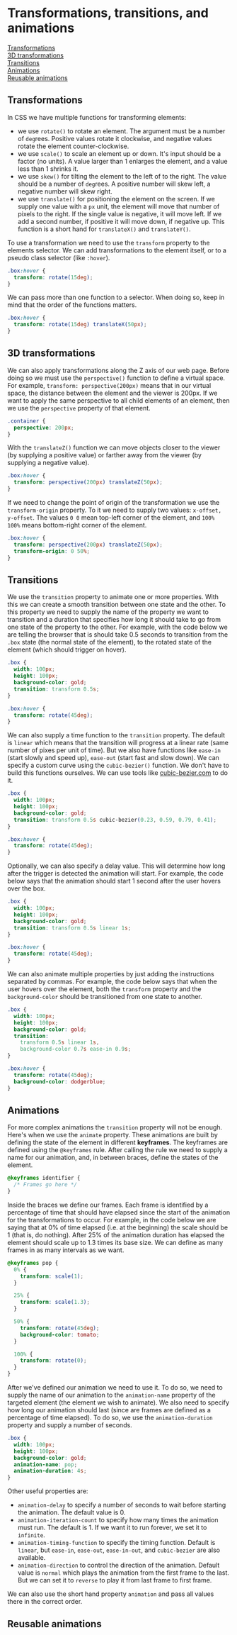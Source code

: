 # Transformations, transitions, and animations

[Transformations](#transformations)  
[3D transformations](#3d-transformations)  
[Transitions](#transitions)  
[Animations](#animations)  
[Reusable animations](#reusable-animations)  

## Transformations

In CSS we have multiple functions for transforming elements:

- we use `rotate()` to rotate an element. The argument must be a number of `deg`rees. Positive values rotate it clockwise, and negative values rotate the element counter-clockwise.
- we use `scale()` to scale an element up or down. It's input should be a factor (no units). A value larger than 1 enlarges the element, and a value less than 1 shrinks it.
- we use `skew()` for tilting the element to the left of to the right. The value should be a number of `deg`rees. A positive number will skew left, a negative number will skew right.
- we use `translate()` for positioning the element on the screen. If we supply one value with a `px` unit, the element will move that number of pixels to the right. If the single value is negative, it will move left. If we add a second number, if positive it will move down, if negative up. This function is a short hand for `translateX()` and `translateY()`. 

To use a transformation we need to use the `transform` property to the elements selector. We can add transformations to the element itself, or to a pseudo class selector (like `:hover`).

``` css
.box:hover {
  transform: rotate(15deg);
}
```

We can pass more than one function to a selector. When doing so, keep in mind that the order of the functions matters.

``` css
.box:hover {
  transform: rotate(15deg) translateX(50px);
}
```

## 3D transformations

We can also apply transformations along the Z axis of our web page. Before doing so we must use the `perspective()` function to define a virtual space. For example, `transform: perspective(200px)` means that in our virtual space, the distance between the element and the viewer is 200px. If we want to apply the same perspective to all child elements of an element, then we use the `perspective` property of that element.

``` css
.container {
  perspective: 200px;
}
```

With the `translateZ()` function we can move objects closer to the viewer (by supplying a positive value) or farther away from the viewer (by supplying a negative value).

``` css
.box:hover {
  transform: perspective(200px) translateZ(50px);
}
```

If we need to change the point of origin of the transformation we use the `transform-origin` property. To it we need to supply two values: `x-offset, y-offset`. The values `0 0` mean top-left corner of the element, and `100% 100%` means bottom-right corner of the element.

``` css
.box:hover {
  transform: perspective(200px) translateZ(50px);
  transform-origin: 0 50%;
}
```

## Transitions

We use the `transition` property to animate one or more properties. With this we can create a smooth transition between one state and the other. To this property we need to supply the name of the property we want to transition and a duration that specifies how long it should take to go from one state of the property to the other. For example, with the code below we are telling the browser that is should take 0.5 seconds to transition from the `.box` state (the normal state of the element), to the rotated state of the element (which should trigger on hover).

``` css
.box {
  width: 100px;
  height: 100px;
  background-color: gold;
  transition: transform 0.5s;
}

.box:hover {
  transform: rotate(45deg);
}
```

We can also supply a time function to the `transition` property. The default is `linear` which means that the transition will progress at a linear rate (same number of pixes per unit of time). But we also have functions like `ease-in` (start slowly and speed up), `ease-out` (start fast and slow down). We can specify a custom curve using the `cubic-bezier()` function. We don't have to build this functions ourselves. We can use tools like [cubic-bezier.com](https://cubic-bezier.com) to do it.

``` css
.box {
  width: 100px;
  height: 100px;
  background-color: gold;
  transition: transform 0.5s cubic-bezier(0.23, 0.59, 0.79, 0.41);
}

.box:hover {
  transform: rotate(45deg);
}
```

Optionally, we can also specify a delay value. This will determine how long after the trigger is detected the animation will start. For example, the code below says that the animation should start 1 second after the user hovers over the box.

``` css
.box {
  width: 100px;
  height: 100px;
  background-color: gold;
  transition: transform 0.5s linear 1s;
}

.box:hover {
  transform: rotate(45deg);
}
```

We can also animate multiple properties by just adding the instructions separated by commas. For example, the code below says that when the user hovers over the element, both the `transform` property and the `background-color` should be transitioned from one state to another.

``` css
.box {
  width: 100px;
  height: 100px;
  background-color: gold;
  transition: 
    transform 0.5s linear 1s,
    background-color 0.7s ease-in 0.9s;
}

.box:hover {
  transform: rotate(45deg);
  background-color: dodgerblue;
}
```

## Animations

For more complex animations the `transition` property will not be enough. Here's when we use the `animate` property. These animations are built by defining the state of the element in different **keyframes**. The keyframes are defined using the `@keyframes` rule. After calling the rule we need to supply a name for our animation, and, in between braces, define the states of the element.

``` css
@keyframes identifier {
  /* Frames go here */
}
```

Inside the braces we define our frames. Each frame is identified by a percentage of time that should have elapsed since the start of the animation for the transformations to occur. For example, in the code below we are saying that at 0% of time elapsed (i.e. at the beginning) the scale should be 1 (that is, do nothing). After 25% of the animation duration has elapsed the element should scale up to 1.3 times its base size. We can define as many frames in as many intervals as we want.

``` css
@keyframes pop {
  0% {
    transform: scale(1);
  }

  25% {
    transform: scale(1.3);
  }

  50% {
    transform: rotate(45deg);
    background-color: tomato;
  }

  100% {
    transform: rotate(0);
  }
}
```

After we've defined our animation we need to use it. To do so, we need to supply the name of our animation to the `animation-name` property of the targeted element (the element we wish to animate). We also need to specify how long our animation should last (since are frames are defined as a percentage of time elapsed). To do so, we use the `animation-duration` property and supply a number of seconds.

``` css
.box {
  width: 100px;
  height: 100px;
  background-color: gold;
  animation-name: pop;
  animation-duration: 4s;
}
```

Other useful properties are:

- `animation-delay` to specify a number of seconds to wait before starting the animation. The default value is 0.
- `animation-iteration-count` to specify how many times the animation must run. The default is 1. If we want it to run forever, we set it to `infinite`.
- `animation-timing-function` to specify the timing function. Default is `linear`, but `ease-in`, `ease-out`, `ease-in-out`, and `cubic-bezier` are also available.
- `animation-direction` to control the direction of the animation. Default value is `normal` which plays the animation from the first frame to the last. But we can set it to `reverse` to play it from last frame to first frame.

We can also use the short hand property `animation` and pass all values there in the correct order.

## Reusable animations
